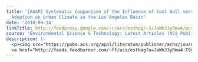 ```yaml
---
title: '[ASAP] Systematic Comparison of the Influence of Cool Wall versus Cool Roof
  Adoption on Urban Climate in the Los Angeles Basin'
date: '2018-09-14'
linkTitle: http://feedproxy.google.com/~r/acs/esthag/~3/JaWhJ3yRmu4/acs.est.8b00732
source: 'Environmental Science & Technology: Latest Articles (ACS Publications)'
description: |-
  <p><img src="https://pubs.acs.org/appl/literatum/publisher/achs/journals/content/esthag/0/esthag.ahead-of-print/acs.est.8b00732/20180913/images/medium/es-2018-00732k_0006.gif" alt="TOC Graphic"/></p><div><cite>Environmental Science & Technology</cite></div><div>DOI: 10.1021/acs.est.8b00732</div><div class="feedflare">
  <a href="http://feeds.feedburner.com/~ff/acs/esthag?a=JaWhJ3yRmu4:T9yqXZQQe2I:yIl2AUoC8zA"><img src="http://feeds.feedburner.com/~ff/acs/esthag?d=yIl2AUoC8zA" border="0"></img></a>
---
```

